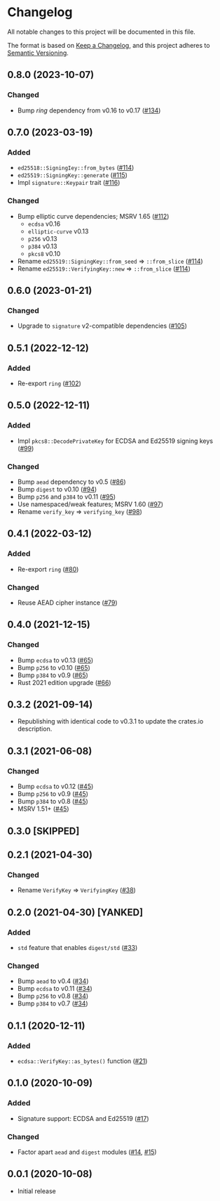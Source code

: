 # Changelog
All notable changes to this project will be documented in this file.

The format is based on [Keep a Changelog](https://keepachangelog.com/en/1.0.0/),
and this project adheres to [Semantic Versioning](https://semver.org/spec/v2.0.0.html).

## 0.8.0 (2023-10-07)
### Changed
- Bump *ring* dependency from v0.16 to v0.17 ([#134])

[#134]: https://github.com/RustCrypto/ring-compat/pull/134

## 0.7.0 (2023-03-19)
### Added
- `ed25518::SigningIey::from_bytes` ([#114])
- `ed25519::SigningKey::generate` ([#115])
- Impl `signature::Keypair` trait ([#116])

### Changed
- Bump elliptic curve dependencies; MSRV 1.65 ([#112])
  - `ecdsa` v0.16
  - `elliptic-curve` v0.13
  - `p256` v0.13
  - `p384` v0.13
  - `pkcs8` v0.10
- Rename `ed25519::SigningKey::from_seed` => `::from_slice` ([#114])
- Rename `ed25519::VerifyingKey::new` => `::from_slice` ([#114])

[#112]: https://github.com/RustCrypto/ring-compat/pull/112
[#114]: https://github.com/RustCrypto/ring-compat/pull/114
[#115]: https://github.com/RustCrypto/ring-compat/pull/115
[#116]: https://github.com/RustCrypto/ring-compat/pull/116

## 0.6.0 (2023-01-21)
### Changed
- Upgrade to `signature` v2-compatible dependencies ([#105])

[#105]: https://github.com/RustCrypto/ring-compat/pull/105

## 0.5.1 (2022-12-12)
### Added
- Re-export `ring` ([#102])

[#102]: https://github.com/RustCrypto/ring-compat/pull/102

## 0.5.0 (2022-12-11)
### Added
- Impl `pkcs8::DecodePrivateKey` for ECDSA and Ed25519 signing keys ([#99])

### Changed
- Bump `aead` dependency to v0.5 ([#86])
- Bump `digest` to v0.10 ([#94])
- Bump `p256` and `p384` to v0.11 ([#95])
- Use namespaced/weak features; MSRV 1.60 ([#97])
- Rename `verify_key` => `verifying_key` ([#98])

[#86]: https://github.com/RustCrypto/ring-compat/pull/86
[#94]: https://github.com/RustCrypto/ring-compat/pull/94
[#95]: https://github.com/RustCrypto/ring-compat/pull/95
[#97]: https://github.com/RustCrypto/ring-compat/pull/97
[#98]: https://github.com/RustCrypto/ring-compat/pull/98
[#99]: https://github.com/RustCrypto/ring-compat/pull/99

## 0.4.1 (2022-03-12)
### Added
- Re-export `ring` ([#80])

### Changed
- Reuse AEAD cipher instance ([#79])

[#79]: https://github.com/RustCrypto/ring-compat/pull/79
[#80]: https://github.com/RustCrypto/ring-compat/pull/80

## 0.4.0 (2021-12-15)
### Changed
- Bump `ecdsa` to v0.13 ([#65])
- Bump `p256` to v0.10 ([#65])
- Bump `p384` to v0.9 ([#65])
- Rust 2021 edition upgrade ([#66])

[#65]: https://github.com/RustCrypto/ring-compat/pull/65
[#66]: https://github.com/RustCrypto/ring-compat/pull/66

## 0.3.2 (2021-09-14)
- Republishing with identical code to v0.3.1 to update the crates.io description.

## 0.3.1 (2021-06-08)
### Changed
- Bump `ecdsa` to v0.12 ([#45])
- Bump `p256` to v0.9 ([#45])
- Bump `p384` to v0.8 ([#45])
- MSRV 1.51+ ([#45])

[#45]: https://github.com/RustCrypto/ring-compat/pull/45

## 0.3.0 [SKIPPED]

## 0.2.1 (2021-04-30)
### Changed
- Rename `VerifyKey` => `VerifyingKey` ([#38])

[#38]: https://github.com/RustCrypto/ring-compat/pull/38

## 0.2.0 (2021-04-30) [YANKED]
### Added
- `std` feature that enables `digest/std` ([#33])

### Changed
- Bump `aead` to v0.4 ([#34])
- Bump `ecdsa` to v0.11 ([#34])
- Bump `p256` to v0.8 ([#34])
- Bump `p384` to v0.7 ([#34])

[#33]: https://github.com/RustCrypto/ring-compat/pull/33
[#34]: https://github.com/RustCrypto/ring-compat/pull/34

## 0.1.1 (2020-12-11)
### Added
- `ecdsa::VerifyKey::as_bytes()` function ([#21])

[#21]: https://github.com/RustCrypto/ring-compat/pull/21

## 0.1.0 (2020-10-09)
### Added
- Signature support: ECDSA and Ed25519 ([#17])

### Changed
- Factor apart `aead` and `digest` modules ([#14], [#15])

[#17]: https://github.com/RustCrypto/ring-compat/pull/17
[#15]: https://github.com/RustCrypto/ring-compat/pull/15
[#14]: https://github.com/RustCrypto/ring-compat/pull/14

## 0.0.1 (2020-10-08)
- Initial release

